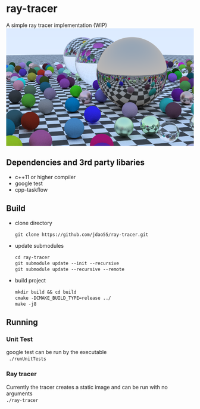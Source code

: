 # ray-tracer
A simple ray tracer implementation (WIP)
![image created](/img.png?raw=true "Optional Title")
## Dependencies and 3rd party libaries 
- c++11 or higher compiler
- google test
- cpp-taskflow
## Build
- clone directory
  ```
  git clone https://github.com/jdao55/ray-tracer.git
  ```
- update submodules
  ```
  cd ray-tracer
  git submodule update --init --recursive
  git submodule update --recursive --remote
  ```
- build project
  ```
  mkdir build && cd build
  cmake -DCMAKE_BUILD_TYPE=release ../
  make -j8
  ```
## Running
### Unit Test
google test can be run by the executable  
``` ./runUnitTests```
### Ray tracer
Currently the tracer creates a static image and can be run with no arguments  
```./ray-tracer``` 
